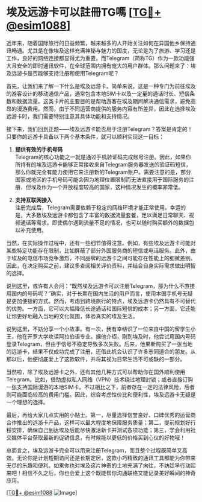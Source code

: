 # 埃及远游卡可以註冊TG嗎 [[TG💪+ @esim1088](https://t.me/s/esim1088)]

近年来，随着国际旅行的日益频繁，越来越多的人开始关注如何在异国他乡保持通讯畅通。尤其是在像埃及这样充满神秘与魅力的国度，无论是为了旅游、学习还是工作，良好的网络连接都显得尤为重要。而Telegram（简称TG）作为一款功能强大且安全的即时通讯软件，在全球范围内拥有庞大的用户群体。那么问题来了：埃及远游卡是否能够支持注册和使用Telegram呢？

首先，让我们来了解一下什么是埃及远游卡。简单来说，这是一种专门为前往埃及的游客设计的移动通信产品，通常包含本地SIM卡以及一定量的通话时长、短信条数和数据流量。这类卡片的主要目的是帮助游客在埃及期间解决通信需求，避免高昂的漫游费用。然而，由于不同运营商提供的服务内容有所差异，因此在选择埃及远游卡时，我们需要特别注意其具体功能和支持情况。

接下来，我们回到正题——埃及远游卡能否用于注册Telegram？答案是肯定的！只要你的远游卡具备以下两个基本条件，就可以顺利实现这一目标：

1. **提供有效的手机号码**  
   Telegram的核心功能之一就是通过手机验证码完成账号注册。因此，如果你所持有的埃及远游卡能够正常接收来自Telegram服务器发送的验证码短信，那么你就完全有能力使用它来注册新的Telegram账户。需要注意的是，部分国家或地区的手机号码可能会因为地理位置限制而无法直接用于国际服务的注册，但埃及作为一个开放程度较高的国家，这种情况发生的概率非常低。

2. **支持互联网接入**  
   注册完成后，Telegram需要依赖于稳定的网络环境才能正常使用。幸运的是，大多数埃及远游卡都包含了丰富的数据流量套餐，足以满足日常聊天、视频通话等需求。即使偶尔遇到流量不足的情况，也可以随时购买额外的数据包以补充使用。

当然，在实际操作过程中，还有一些细节值得注意。例如，有些埃及远游卡可能对某些特定功能存在限制，比如屏蔽了部分外国服务商的短信或电话服务。此外，由于埃及的电信市场竞争激烈，不同品牌的远游卡之间可能存在性能上的细微差别。因此，在决定购买之前，建议多查阅相关评价资料，并结合自身实际需求做出明智的选择。

说到这里，或许有人会问：“既然埃及远游卡可以注册Telegram，那为什么不直接用国内的号码呢？”确实，对于长期在国内生活的用户而言，使用本国手机号无疑是更加便捷的方式。然而，考虑到跨境旅行的特点，埃及远游卡仍然具有不可替代的优势。一方面，它可以大幅降低长途通话和国际短信的成本；另一方面，它还能让你更好地融入当地的文化氛围，体验真实的埃及生活。

说到这里，不妨分享一个小故事。有一次，我有幸结识了一位来自中国的留学生小王，他在开罗大学攻读阿拉伯语专业。据他介绍，刚到埃及时，他尝试用国内号码登录Telegram，但由于信号不稳定导致多次失败。后来，他果断购买了一张当地的远游卡，结果不仅成功完成了注册，还借此机会认识了许多志同道合的朋友。从那以后，他便彻底爱上了这款软件，并将其视为日常生活不可或缺的一部分。

当然啦，除了埃及远游卡之外，还有其他几种方式可以帮助你在国外顺利使用Telegram。比如，借助虚拟私人网络（VPN）技术绕过地理封锁；或者直接订购一张支持国际漫游的本地SIM卡。不过相比之下，前者存在一定的法律风险，后者则可能面临较高的费用门槛。因此，综合考虑性价比和便利性，埃及远游卡无疑是一个理想的选择。

最后，再给大家几点实用的小贴士。第一，尽量选择信誉良好、口碑优秀的运营商合作推出的远游卡产品，这样可以最大程度地保障服务质量；第二，提前规划好行程安排，确保自己到达埃及后能尽快激活新卡并测试各项功能；第三，学会利用社交媒体平台获取最新的促销信息，有时候能以更低的价格买到心仪的好物哦！

总而言之，埃及远游卡完全可以用来注册Telegram，而且整个过程既简单又高效。无论你是计划短期访问还是长期定居，这款小巧精致的通讯工具都能为你带来无尽的乐趣和便利。如果你也对埃及这片神奇的土地充满了向往，不妨趁早行动起来吧！相信不久之后，你也会爱上这个既能帮你沟通联络又能记录美好瞬间的神奇应用。

[[TG💪+ @esim1088](https://t.me/s/esim1088) ![Image](https://i.postimg.cc/4NQfJmqS/Snipaste-2025-05-13-00-14-12.png)]